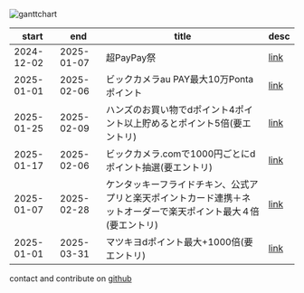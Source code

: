 
![ganttchart](https://usop4.github.io/pokanpo/ganttchart.png)

|start     |end       |title|desc|
|----------|----------|-----|----|
|2024-12-02|2025-01-07|超PayPay祭|[link](https://paypay.ne.jp/event/paypay-matsuri202412/)|
|2025-01-01|2025-02-06|ビックカメラau PAY最大10万Pontaポイント|[link](https://media.aupay.wallet.auone.jp/lp/campaign/202501_biccamera/)|
|2025-01-25|2025-02-09|ハンズのお買い物でdポイント4ポイント以上貯めるとポイント5倍(要エントリ)|[link](https://info.hands.net/campaign/dpoint-2501.html)|
|2025-01-17|2025-02-06|ビックカメラ.comで1000円ごとにdポイント抽選(要エントリ)|[link](https://service.smt.docomo.ne.jp/keitai_payment/campaign/dpay_biccamera-com_250117_6020/)|
|2025-01-07|2025-02-28|ケンタッキーフライドチキン、公式アプリと楽天ポイントカード連携＋ネットオーダーで楽天ポイント最大４倍(要エントリ)|[link](https://pointcard.rakuten.co.jp/campaign/kfc/20250107/)|
|2025-01-01|2025-03-31|マツキヨdポイント最大+1000倍(要エントリ)|[link](https://dpoint.docomo.ne.jp/cp_7/matsukiyo_250101_5979/index.html)|

contact and contribute on [github](https://github.com/usop4/pokanpo)
